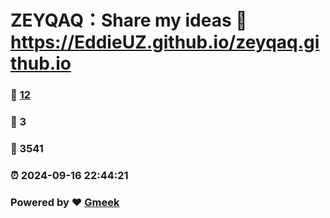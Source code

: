 # ZEYQAQ：Share my ideas :link: https://EddieUZ.github.io/zeyqaq.github.io 
### :page_facing_up: [12](https://EddieUZ.github.io/zeyqaq.github.io/tag.html) 
### :speech_balloon: 3 
### :hibiscus: 3541 
### :alarm_clock: 2024-09-16 22:44:21 
### Powered by :heart: [Gmeek](https://github.com/Meekdai/Gmeek)
